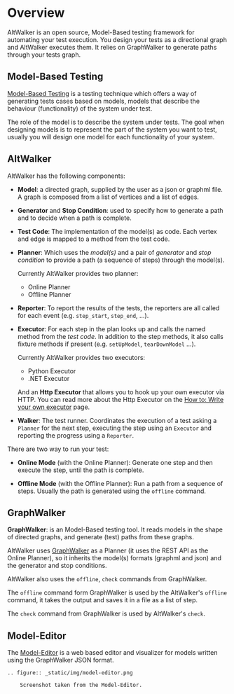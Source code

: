 # Overview

AltWalker is an open source, Model-Based testing framework for automating your
test execution. You design your tests as a directional graph and AltWalker
executes them. It relies on GraphWalker to generate paths through your
tests graph.

## Model-Based Testing

[Model-Based Testing](https://en.wikipedia.org/wiki/Model-based_testing) is a testing
technique which offers a way of generating tests cases based on models, models
that describe the behaviour (functionality) of the system under test.

The role of the model is to describe the system under tests. The goal when designing
models is to represent the part of the system you want to test, usually you will
design one model for each functionality of your system.

## AltWalker

AltWalker has the following components:

* __Model__: a directed graph, supplied by the user as a json or graphml file.
    A graph is composed from a list of vertices and a list of edges.

* __Generator__ and __Stop Condition__: used to specify how to generate a
    path and to decide when a path is complete.

* __Test Code__: The implementation of the model(s) as code. Each vertex and edge
    is mapped to a method from the test code.

* __Planner__: Which uses the _model(s)_ and a pair of _generator_ and _stop condition_
    to provide a path (a sequence of steps) through the model(s).

    Currently AltWalker provides two planner:

    * Online Planner
    * Offline Planner

* __Reporter__: To report the results of the tests, the reporters are all called for
    each event (e.g. `step_start`, `step_end`, ...).

* __Executor__: For each step in the plan looks up and calls the named method
    from the _test code_. In addition to the step methods, it also calls
    fixture methods if present (e.g. `setUpModel`, `tearDownModel` ...).

    Currently AltWalker provides two executors:

    * Python Executor
    * .NET Executor

    And an __Http Executor__ that allows you to hook up your own executor via HTTP. You can read
    more about the Http Executor on the [How to: Write your own executor](./how-tos/custom-executor)
    page.

* __Walker__: The test runner. Coordinates the execution of a test asking a `Planner`
    for the next step, executing the step using an `Executor` and reporting the progress
    using a `Reporter`.


There are two way to run your test:

* __Online Mode__ (with the Online Planner): Generate one step and then execute
    the step, until the path is complete.

* __Offline Mode__ (with the Offline Planner): Run a path from a sequence of steps.
    Usually the path is generated using the `offline` command.


## GraphWalker

__GraphWalker__: is an Model-Based testing tool. It reads models in the
shape of directed graphs, and generate (test) paths from these graphs.

AltWalker uses [GraphWalker](http://graphwalker.github.io) as a Planner (it uses
the REST API as the Online Planner), so it inherits the model(s) formats
(graphml and json) and the generator and stop conditions.

AltWalker also uses the `offline`, `check` commands from GraphWalker.

The `offline` command form GraphWalker is used by the AltWalker's `offline` command, it takes
the output and saves it in a file as a list of step.

The `check` command from GraphWalker is used by AltWalker's `check`.

## Model-Editor

The [Model-Editor](https://altom.gitlab.io/altwalker/model-editor) is a web based editor
and visualizer for models written using the GraphWalker JSON format.

```eval_rst
.. figure:: _static/img/model-editor.png

    Screenshot taken from the Model-Editor.
```
